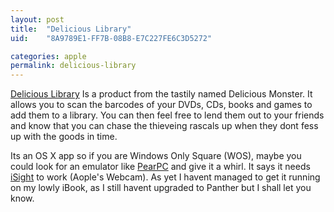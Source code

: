 ```yaml
---
layout: post
title:  "Delicious Library"
uid:	"8A9789E1-FF7B-08B8-E7C227FE6C3D5272"

categories: apple
permalink: delicious-library
---
```

<a href="http://www.delicious-monster.com/">Delicious Library</a> Is a product from the tastily named Delicious Monster. It allows you to scan the barcodes of your DVDs, CDs, books and games to add them to a library. You can then feel free to lend them out to your friends and know that you can chase the thieveing rascals up when they dont fess up with the goods in time.

Its an OS X app so if you are Windows Only Square (WOS), maybe you could look for an emulator like <a href="http://pearpc.sourceforge.net/">PearPC</a> and give it a whirl. It says it needs <a href="http://www.apple.com/isight/">iSight</a> to work (Aople's Webcam). As yet I havent managed to get it running on my lowly iBook, as I still havent upgraded to Panther but I shall let you know.